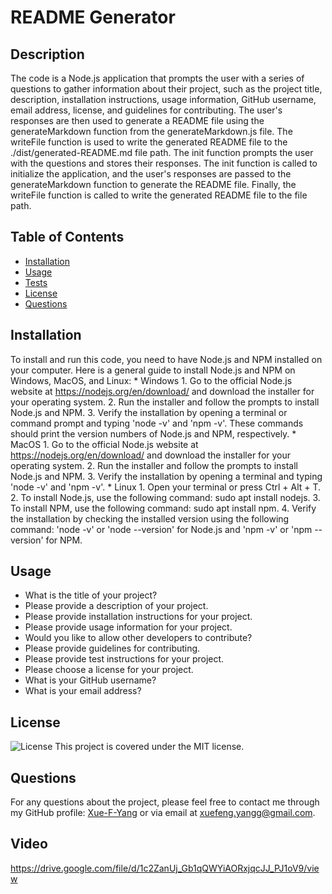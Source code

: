 # README Generator

  ## Description
  The code is a Node.js application that prompts the user with a series of questions to gather information about their project, such as the project title, description, installation instructions, usage information, GitHub username, email address, license, and guidelines for contributing. The user's responses are then used to generate a README file using the generateMarkdown function from the generateMarkdown.js file. The writeFile function is used to write the generated README file to the ./dist/generated-README.md file path. The init function prompts the user with the questions and stores their responses. The init function is called to initialize the application, and the user's responses are passed to the generateMarkdown function to generate the README file. Finally, the writeFile function is called to write the generated README file to the file path.

  ## Table of Contents
  - [Installation](#installation)
  - [Usage](#usage)
  - [Tests](#tests)
  - [License](#license)
  - [Questions](#questions)

  ## Installation
  To install and run this code, you need to have Node.js and NPM installed on your computer. Here is a general guide to install Node.js and NPM on Windows, MacOS, and Linux:
    * Windows 
       1. Go to the official Node.js website at https://nodejs.org/en/download/ and download the installer for your operating system.
       2. Run the installer and follow the prompts to install Node.js and NPM.
       3. Verify the installation by opening a terminal or command prompt and typing 'node -v' and 'npm -v'. These commands should print the version numbers of Node.js and NPM, respectively.
    * MacOS 
       1. Go to the official Node.js website at https://nodejs.org/en/download/ and download the installer for your operating system.
       2. Run the installer and follow the prompts to install Node.js and NPM.
       3. Verify the installation by opening a terminal and typing 'node -v' and 'npm -v'.
    * Linux
       1. Open your terminal or press Ctrl + Alt + T.
       2. To install Node.js, use the following command: sudo apt install nodejs.
       3. To install NPM, use the following command: sudo apt install npm.
       4. Verify the installation by checking the installed version using the following command: 'node -v' or 'node --version' for Node.js and 'npm -v' or 'npm --version' for NPM.

  ## Usage
  * What is the title of your project?
  * Please provide a description of your project.
  * Please provide installation instructions for your project.
  * Please provide usage information for your project.
  * Would you like to allow other developers to contribute?
  * Please provide guidelines for contributing.
  * Please provide test instructions for your project.
  * Please choose a license for your project.
  * What is your GitHub username?
  * What is your email address?

  ## License
  ![License](https://img.shields.io/badge/License-MIT-blue.svg)
  This project is covered under the MIT license.
  

  ## Questions
  For any questions about the project, please feel free to contact me through my GitHub profile: [Xue-F-Yang](https://github.com/Xue-F-Yang) or via email at xuefeng.yangg@gmail.com.
 
  ## Video
  https://drive.google.com/file/d/1c2ZanUj_Gb1qQWYiAORxjqcJJ_PJ1oV9/view
